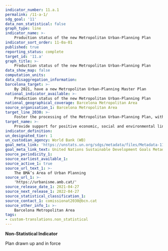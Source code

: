 ```yaml
---
indicator_number: 11.a.1
permalink: /11-a-1/
sdg_goal: '11'
data_non_statistical: false
graph_type: line
indicator_name: >-
    Production status of the new Metropolitan Urban-Planning Plan
indicator_sort_order: 11-0a-01
published: true
reporting_status: complete
target_id: '11.a'
graph_title: >-
    Production status of the new Metropolitan Urban-Planning Plan
data_show_map: false
computation_units:
data_disaggregation_information: 
barcelona_target: >-
    By 2021, have a new Metropolitan Urban-Planning Master Plan
national_indicator_available: >-
    Production status of the new Metropolitan Urban-Planning Plan
national_geographical_coverage: Barcelona Metropolitan Area
source_organisation_1: Barcelona Metropolitan Area
target_line_2030: >-
    Foster the processing of the Metropolitan Urban-Planning Plan, with the perspective of achieving its definitive approval during the 2019-2023 term of office. Target value 2021: The Metropolitan Urban-Planning Plan definitively approved and in force
target_name: >-
    Provide support for positive economic, social and environmental links between urban, suburban and rural areas, strengthening the planning of national and regional development
indicator_definition:
un_designated_tier: 1
un_custodian_agency: World Bank (WB)
goal_meta_link: 'https://unstats.un.org/sdgs/metadata/files/Metadata-11-0a-01.pdf'
goal_meta_link_text: United Nations Sustainable Development Goals Metadata (pdf 894kB)
source_periodicity_1:
source_earliest_available_1: 
source_active_1: true
source_url_text_1: >-
    The BMA’s Area of Urban Planning 
source_url_1: >-
    'https://urbanisme.amb.cat/'
source_release_date_1: 2021-04-27
source_next_release_1: 2022-04-27
source_statistical_classification_1: 
source_contact_1: comissionat2030@bcn.cat
source_other_info_1: >-
    Barcelona Metropolitan Area
tags:
- custom-translations.non_statistical
---
```

**Non-Statistical Indicator**

Plan drawn up and in force